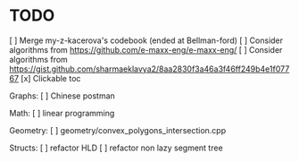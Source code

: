 # TODO

[ ] Merge my-z-kacerova's codebook (ended at Bellman-ford)
[ ] Consider algorithms from https://github.com/e-maxx-eng/e-maxx-eng/ 
[ ] Consider algorithms from https://gist.github.com/sharmaeklavya2/8aa2830f3a46a3f46ff249b4e1f07767
[x] Clickable toc


Graphs:
[ ] Chinese postman

Math:
[ ] linear programming

Geometry:
[ ] geometry/convex_polygons_intersection.cpp

Structs:
[ ] refactor HLD
[ ] refactor non lazy segment tree